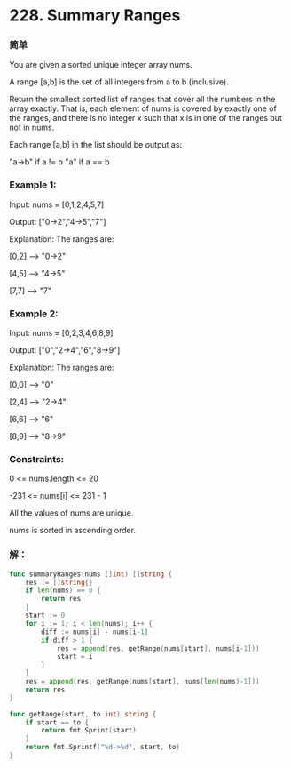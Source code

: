 # 228. Summary Ranges

### 简单

You are given a sorted unique integer array nums.

A range [a,b] is the set of all integers from a to b (inclusive).

Return the smallest sorted list of ranges that cover all the numbers in the array exactly. That is, each element of nums is covered by exactly one of the ranges, and there is no integer x such that x is in one of the ranges but not in nums.

Each range [a,b] in the list should be output as:

"a->b" if a != b
"a" if a == b
 
### Example 1:

Input: nums = [0,1,2,4,5,7]

Output: ["0->2","4->5","7"]

Explanation: The ranges are:

[0,2] --> "0->2"

[4,5] --> "4->5"

[7,7] --> "7"

### Example 2:

Input: nums = [0,2,3,4,6,8,9]

Output: ["0","2->4","6","8->9"]

Explanation: The ranges are:

[0,0] --> "0"

[2,4] --> "2->4"

[6,6] --> "6"

[8,9] --> "8->9"
 
### Constraints:

0 <= nums.length <= 20

-231 <= nums[i] <= 231 - 1

All the values of nums are unique.

nums is sorted in ascending order.

### 解：

```go
func summaryRanges(nums []int) []string {
	res := []string{}
	if len(nums) == 0 {
		return res
	}
	start := 0
	for i := 1; i < len(nums); i++ {
		diff := nums[i] - nums[i-1]
		if diff > 1 {
			res = append(res, getRange(nums[start], nums[i-1]))
			start = i
		}
	}
	res = append(res, getRange(nums[start], nums[len(nums)-1]))
	return res
}

func getRange(start, to int) string {
	if start == to {
		return fmt.Sprint(start)
	}
	return fmt.Sprintf("%d->%d", start, to)
}
```

